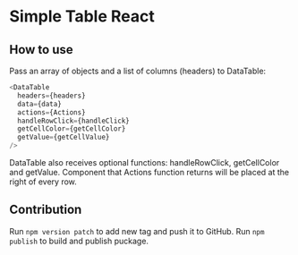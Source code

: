 # Simple Table React

## How to use

Pass an array of objects and a list of columns (headers) to DataTable:

```javaScript
<DataTable
  headers={headers}
  data={data}
  actions={Actions}
  handleRowClick={handleClick}
  getCellColor={getCellColor}
  getValue={getCellValue}
/>
```

DataTable also receives optional functions: handleRowClick, getCellColor and getValue. Component that Actions function returns will be placed at the right of every row.

## Contribution

Run `npm version patch` to add new tag and push it to GitHub. Run `npm publish` to build and publish puckage.
